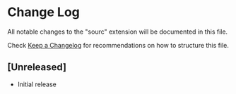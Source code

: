 # Change Log

All notable changes to the "sourc" extension will be documented in this file.

Check [Keep a Changelog](http://keepachangelog.com/) for recommendations on how to structure this file.

## [Unreleased]

- Initial release
